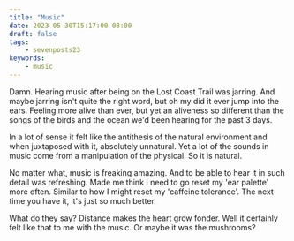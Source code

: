 ```yaml
---
title: "Music"
date: 2023-05-30T15:17:00-08:00
draft: false
tags:
    - sevenposts23
keywords:
    - music
---
```


Damn. Hearing music after being on the Lost Coast Trail was jarring. And maybe jarring isn't quite the right word, but oh my did it ever jump into the ears. Feeling more alive than ever, but yet an aliveness so different than the songs of the birds and the ocean we'd been hearing for the past 3 days.

In a lot of sense it felt like the antithesis of the natural environment and when juxtaposed with it, absolutely unnatural. Yet a lot of the sounds in music come from a manipulation of the physical. So it is natural.

No matter what, music is freaking amazing. And to be able to hear it in such detail was refreshing. Made me think I need to go reset my 'ear palette' more often. Similar to how I might reset my 'caffeine tolerance'. The next time you have it, it's just so much better. 

What do they say? Distance makes the heart grow fonder. Well it certainly felt like that to me with the music. Or maybe it was the mushrooms?
